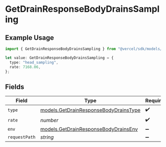 # GetDrainResponseBodyDrainsSampling

## Example Usage

```typescript
import { GetDrainResponseBodyDrainsSampling } from "@vercel/sdk/models/getdrainop.js";

let value: GetDrainResponseBodyDrainsSampling = {
  type: "head_sampling",
  rate: 7168.06,
};
```

## Fields

| Field                                                                                | Type                                                                                 | Required                                                                             | Description                                                                          |
| ------------------------------------------------------------------------------------ | ------------------------------------------------------------------------------------ | ------------------------------------------------------------------------------------ | ------------------------------------------------------------------------------------ |
| `type`                                                                               | [models.GetDrainResponseBodyDrainsType](../models/getdrainresponsebodydrainstype.md) | :heavy_check_mark:                                                                   | N/A                                                                                  |
| `rate`                                                                               | *number*                                                                             | :heavy_check_mark:                                                                   | N/A                                                                                  |
| `env`                                                                                | [models.GetDrainResponseBodyDrainsEnv](../models/getdrainresponsebodydrainsenv.md)   | :heavy_minus_sign:                                                                   | N/A                                                                                  |
| `requestPath`                                                                        | *string*                                                                             | :heavy_minus_sign:                                                                   | N/A                                                                                  |